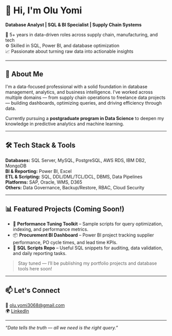 # 👋 Hi, I'm Olu Yomi

**Database Analyst | SQL & BI Specialist | Supply Chain Systems**

💼 5+ years in data-driven roles across supply chain, manufacturing, and tech  
⚙️ Skilled in SQL, Power BI, and database optimization  
📈 Passionate about turning raw data into actionable insights

---

## 🧠 About Me

I'm a data-focused professional with a solid foundation in database management, analytics, and business intelligence. I’ve worked across multiple domains — from supply chain operations to freelance data projects — building dashboards, optimizing queries, and driving efficiency through data.

Currently pursuing a **postgraduate program in Data Science** to deepen my knowledge in predictive analytics and machine learning.

---

## 🛠️ Tech Stack & Tools

**Databases:** SQL Server, MySQL, PostgreSQL, AWS RDS, IBM DB2, MongoDB  
**BI & Reporting:** Power BI, Excel  
**ETL & Scripting:** SQL, DDL/DML/TCL/DCL, DBMS, Data Pipelines  
**Platforms:** SAP, Oracle, WMS, D365  
**Others:** Data Governance, Backup/Restore, RBAC, Cloud Security

---

## 📊 Featured Projects (Coming Soon!)

- 🔧 **Performance Tuning Toolkit** – Sample scripts for query optimization, indexing, and performance metrics.
- 📦 **Procurement BI Dashboard** – Power BI project tracking supplier performance, PO cycle times, and lead time KPIs.
- 🧮 **SQL Scripts Repo** – Useful SQL snippets for auditing, data validation, and daily reporting tasks.

> Stay tuned — I’ll be publishing my portfolio projects and database tools here soon!

---

## 📫 Let's Connect

📧 olu.yomi3068@gmail.com  
🌍 [LinkedIn](www.linkedin.com/in/olu-y-88a075229) 

---

_“Data tells the truth — all we need is the right query.”_
